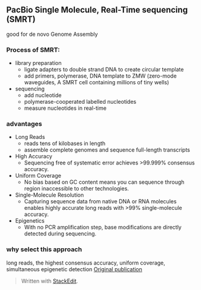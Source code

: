## PacBio Single Molecule, Real-Time sequencing (SMRT)
good for de novo Genome Assembly

### Process of SMRT:
- library preparation
	+ ligate adapters to double strand DNA to create circular template
	+ add primers, polymerase, DNA template to ZMW (zero-mode waveguides, A SMRT cell containing millions of tiny wells)
- sequencing
	+ add nucleotide
	+ polymerase-cooperated labelled nucleotides 
	+ measure nucleotides in real-time

### advantages 
- Long Reads
	+ reads tens of kilobases in length	
	+ assemble complete genomes and sequence full-length transcripts
- High Accuracy
	+ Sequencing free of systematic error achieves >99.999% consensus accuracy.
- Uniform Coverage
	+ No bias based on GC content means you can sequence through region inaccessible to other technologies.
- Single-Molecule Resolution
	+ Capturing sequence data from native DNA or RNA molecules enables highly accurate long reads with >99% single-molecule accuracy.
- Epigenetics
	+ With no PCR amplification step, base modifications are directly detected during sequencing.
### why select this approach

long reads, the highest consensus accuracy, uniform coverage, simultaneous epigenetic detection
[Original publication](https://science.sciencemag.org/content/323/5910/133/tab-pdf)

> Written with [StackEdit](https://stackedit.io/).
<!--stackedit_data:
eyJoaXN0b3J5IjpbMTY5NDM4NzY1OSwxNjM5MDM0MzE0LC0xND
k2ODQ3NjA0LDEwNDM2NTU1MTgsLTE1ODc4ODE0NTYsLTIxMTk3
NjA5NzhdfQ==
-->